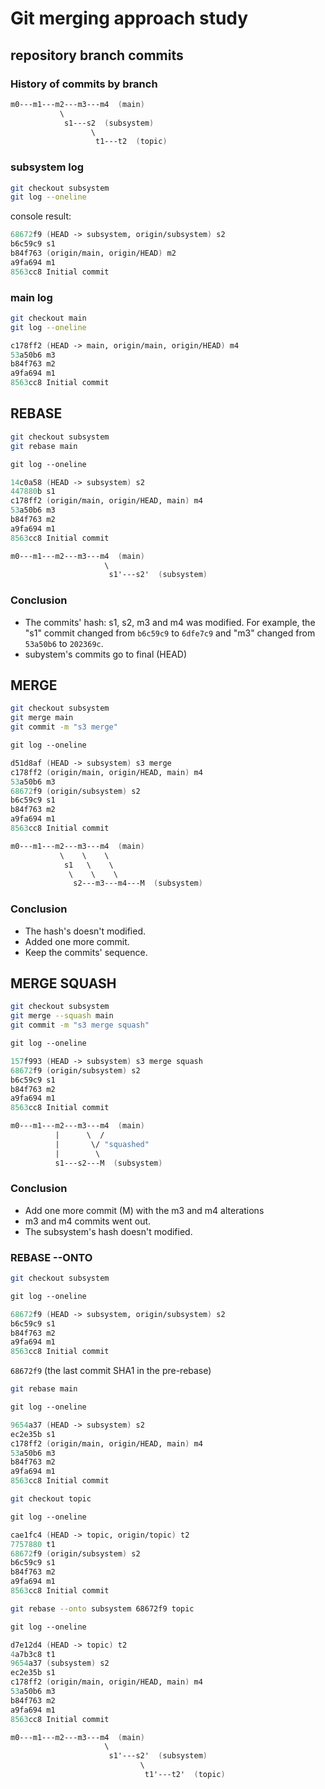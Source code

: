 # Git merging approach study

## repository branch commits

### History of commits by branch

```fs
m0---m1---m2---m3---m4  (main)
           \
            s1---s2  (subsystem)
                  \
                   t1---t2  (topic)
```

### subsystem log

```sh
git checkout subsystem
git log --oneline
```

console result:

```fs
68672f9 (HEAD -> subsystem, origin/subsystem) s2
b6c59c9 s1
b84f763 (origin/main, origin/HEAD) m2
a9fa694 m1
8563cc8 Initial commit
```

### main log

```sh
git checkout main
git log --oneline
```

```fs
c178ff2 (HEAD -> main, origin/main, origin/HEAD) m4
53a50b6 m3
b84f763 m2
a9fa694 m1
8563cc8 Initial commit
```

## REBASE

```sh
git checkout subsystem
git rebase main
```

```fs
git log --oneline

14c0a58 (HEAD -> subsystem) s2
447880b s1
c178ff2 (origin/main, origin/HEAD, main) m4
53a50b6 m3
b84f763 m2
a9fa694 m1
8563cc8 Initial commit
```

```fs
m0---m1---m2---m3---m4  (main)
                     \
                      s1'---s2'  (subsystem)
```

### Conclusion

- The commits' hash: s1, s2, m3 and m4 was modified. For example, the "s1" commit changed from `b6c59c9` to `6dfe7c9` and "m3" changed from `53a50b6` to `202369c`.
- subystem's commits go to final (HEAD)

## MERGE

```sh
git checkout subsystem
git merge main
git commit -m "s3 merge"
```

```fs
git log --oneline

d51d8af (HEAD -> subsystem) s3 merge
c178ff2 (origin/main, origin/HEAD, main) m4
53a50b6 m3
68672f9 (origin/subsystem) s2
b6c59c9 s1
b84f763 m2
a9fa694 m1
8563cc8 Initial commit
```

```fs
m0---m1---m2---m3---m4  (main)
           \    \    \
            s1   \    \
             \    \    \
              s2---m3---m4---M  (subsystem)
```

### Conclusion

- The hash's doesn't modified.
- Added one more commit.
- Keep the commits' sequence.

## MERGE SQUASH

```sh
git checkout subsystem
git merge --squash main
git commit -m "s3 merge squash"
```

```fs
git log --oneline

157f993 (HEAD -> subsystem) s3 merge squash
68672f9 (origin/subsystem) s2
b6c59c9 s1
b84f763 m2
a9fa694 m1
8563cc8 Initial commit
```

```fs
m0---m1---m2---m3---m4  (main)
          |      \  /
          |       \/ "squashed"
          |        \
          s1---s2---M  (subsystem)
```

### Conclusion

- Add one more commit (M) with the m3 and m4 alterations
- m3 and m4 commits went out.
- The subsystem's hash doesn't modified.

### REBASE --ONTO

```sh
git checkout subsystem
```

```fs
git log --oneline

68672f9 (HEAD -> subsystem, origin/subsystem) s2
b6c59c9 s1
b84f763 m2
a9fa694 m1
8563cc8 Initial commit
```

`68672f9` (the last commit SHA1 in the pre-rebase)

```sh
git rebase main
```

```fs
git log --oneline

9654a37 (HEAD -> subsystem) s2
ec2e35b s1
c178ff2 (origin/main, origin/HEAD, main) m4
53a50b6 m3
b84f763 m2
a9fa694 m1
8563cc8 Initial commit
```

```sh
git checkout topic
```

```fs
git log --oneline

cae1fc4 (HEAD -> topic, origin/topic) t2
7757880 t1
68672f9 (origin/subsystem) s2
b6c59c9 s1
b84f763 m2
a9fa694 m1
8563cc8 Initial commit
```

```sh
git rebase --onto subsystem 68672f9 topic
```

```fs
git log --oneline

d7e12d4 (HEAD -> topic) t2
4a7b3c8 t1
9654a37 (subsystem) s2
ec2e35b s1
c178ff2 (origin/main, origin/HEAD, main) m4
53a50b6 m3
b84f763 m2
a9fa694 m1
8563cc8 Initial commit
```

```fs
m0---m1---m2---m3---m4  (main)
                     \
                      s1'---s2'  (subsystem)
                             \
                              t1'---t2'  (topic)
```
